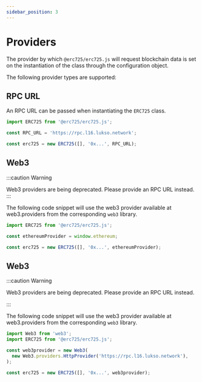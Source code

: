 ```yaml
---
sidebar_position: 3
---
```


# Providers

The provider by which `@erc725/erc725.js` will request blockchain data is set on the instantiation of the class through the configuration object.

The following provider types are supported:

## RPC URL

An RPC URL can be passed when instantiating the `ERC725` class.

```javascript
import ERC725 from '@erc725/erc725.js';

const RPC_URL = 'https://rpc.l16.lukso.network';

const erc725 = new ERC725([], '0x...', RPC_URL);
```

## Web3

:::caution Warning

Web3 providers are being deprecated. Please provide an RPC URL instead.
:::

The following code snippet will use the web3 provider available at web3.providers from the corresponding `web3` library.

```javascript
import ERC725 from '@erc725/erc725.js';

const ethereumProvider = window.ethereum;

const erc725 = new ERC725([], '0x...', ethereumProvider);
```

## Web3

:::caution Warning

Web3 providers are being deprecated. Please provide an RPC URL instead.

:::

The following code snippet will use the web3 provider available at web3.providers from the corresponding `web3` library.

```javascript
import Web3 from 'web3';
import ERC725 from '@erc725/erc725.js';

const web3provider = new Web3(
  new Web3.providers.HttpProvider('https://rpc.l16.lukso.network'),
);

const erc725 = new ERC725([], '0x...', web3provider);
```
